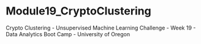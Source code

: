 # Module19_CryptoClustering
Crypto Clustering - Unsupervised Machine Learning Challenge - Week 19 - Data Analytics Boot Camp - University of Oregon
